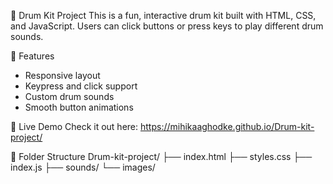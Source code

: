 🥁 Drum Kit Project
This is a fun, interactive drum kit built with HTML, CSS, and JavaScript. Users can click buttons or press keys to play different drum sounds.

🔧 Features
- Responsive layout
- Keypress and click support
- Custom drum sounds
- Smooth button animations

  
🚀 Live Demo
Check it out here:
https://mihikaaghodke.github.io/Drum-kit-project/


📁 Folder Structure
Drum-kit-project/
├── index.html
├── styles.css
├── index.js
├── sounds/
└── images/




